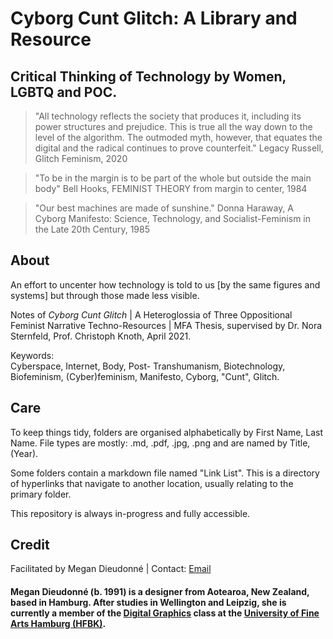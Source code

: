 <h1>Cyborg Cunt Glitch: A Library and Resource</h1>
<h2>Critical Thinking of Technology by Women, LGBTQ and POC.</h2>

>"All technology reflects the society that produces it, including its power structures and prejudice. This is true all the way down to the level of the algorithm. The outmoded myth, however, that equates the digital and the radical continues to prove counterfeit." 
Legacy Russell, Glitch Feminism, 2020

>"To be in the margin is to be part of the whole but outside the main body"
Bell Hooks, FEMINIST THEORY from margin to center, 1984
 
>"Our best machines are made of sunshine." 
Donna Haraway, A Cyborg Manifesto: Science, Technology, and Socialist-Feminism in the Late 20th Century, 1985

<h2>About</h2>
<p>An effort to uncenter how technology is told to us [by the same figures and systems] but through those made less visible.</p>

<p>Notes of <i>Cyborg Cunt Glitch</i> | A Heteroglossia of Three Oppositional Feminist Narrative Techno-Resources | MFA Thesis, supervised by Dr. Nora Sternfeld, Prof. Christoph Knoth, April 2021.</p>

Keywords:  
Cyberspace, Internet, Body, Post- Transhumanism, Biotechnology, Biofeminism, (Cyber)feminism, Manifesto, Cyborg, "Cunt", Glitch.</p>

<h2>Care</h2>
<p>To keep things tidy, folders are organised alphabetically by First Name, Last Name. File types are mostly: .md, .pdf, .jpg, .png and are named by Title, (Year).</p>

<p>Some folders contain a markdown file named "Link List". This is a directory of hyperlinks that navigate to another location, usually relating to the primary folder.</p>

<p>This repository is always in-progress and fully accessible.</p>

<h2>Credit</h2>
Facilitated by Megan Dieudonné | Contact: <a href="mailto:megan.dieudonne@gmail.com">Email</a>
<h4>Megan Dieudonné (b. 1991) is a designer from Aotearoa, New Zealand, based in Hamburg. After studies in Wellington and Leipzig, she is currently a member of the <a href="http://www.digitale-grafik.com/">Digital Graphics</a> class at the <a href="https://www.hfbk-hamburg.de/en/">University of Fine Arts Hamburg (HFBK)</a>.</h4>
